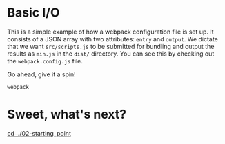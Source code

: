 # Basic I/O

This is a simple example of how a webpack configuration file is set up. It consists of a JSON array with two attributes: `entry` and `output`. We dictate that we want `src/scripts.js` to be submitted for bundling and output the results as `min.js` in the `dist/` directory. You can see this by checking out the `webpack.config.js` file.

Go ahead, give it a spin!

```
webpack
```

# Sweet, what's next?


[cd ../02-starting_point](https://github.com/freestylebit/webpack-tutorial/tree/master/lessons/02-starting_point)
